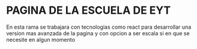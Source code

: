 # PAGINA DE LA ESCUELA DE EYT

En esta rama se trabajara con tecnologias como react para desarrollar una version mas avanzada de la pagina y con opcion a ser escala si en que se necesite en algun momento